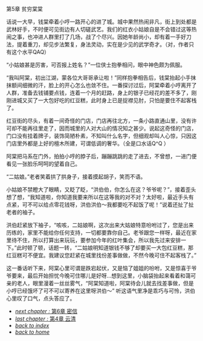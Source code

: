 第5章 贫穷棠棠

话说一大早，钱棠牵着小哼一路开心的进了城。城中果然热闹非凡，街上到处都是武林好手，不时便可见街边有人切磋武艺。我们的红衣小姑娘自是不会错过这等热闹之事，也冲进人群里打了几场，战了个尽兴。因她年龄尚小，却有着一手好刀法，提着重刀，却见步法繁复，身法灵动，实在是少见的武学奇才。（对，作者只有这个水平QAQ）

“小姑娘甚是厉害，可否报上姓名？”一位侠士抱拳相问，眼中神色颇为佩服。

“我叫阿棠，初出江湖，蒙各位大哥哥承让啦！”同样抱拳相告后，钱棠抬起小手抹抹额间细微的汗，脸上的开心怎么也敛不住。一番探讨过后，阿棠牵着小哼离开了人群，准备去钱铺要点钱，连着一个月的赶路，身上的银子已经花的差不多了，刚刚进城又买了一大包好吃的红豆糕，此时身上已是捉襟见肘，只怕是要住不起客栈了。

红豆街的尽头，有着一间奇怪的门店，门店再往北方，一条小路直通山里，没有许可却不能再往里走了，因而城里的人对大山的情况知之甚少。说起这奇怪的门店，门口没有挂着牌子，装饰简陋朴素，不知叫什么名字，但细观却叫人心惊，只因这门店里外都是上好的檀木所建，可谓低调的奢华。（全是口水话Q^Q ）

阿棠把马系在门外，拍拍小哼的脖子后，蹦蹦跳跳的走了进去，不曾想，一进门便看见一张脸乐呵呵的望着自己。

“二姑娘。”老者笑着拱了拱身子，接着摸起胡子，笑而不语。

小姑娘不禁瞪大了眼睛，又眨了眨，“洪伯伯，你怎么在这？爷爷呢？”，接着歪头想了想，“我知道啦，你知道我要来所以在这等我的对不对？太好啦，最近手头有点紧，可不可以给点零花钱呀，洪伯洪伯～我都要吃不起饭了呢！”说着还扯了扯老者的袖子。

洪伯赶紧放下袖子，“咳咳，二姑娘啊，这次出来大姑娘特意吩咐过了，您是出来历练的，家里不能给你任何支持，一切都要靠你自己。老爷跟您一样呀，最近在家里待不住，所以打算出来玩玩，要参加今年的红叶集会，所以我先过来安排一下。”此时顿了顿，话题一转，“二姑娘明知道银钱不够了却要买一大包红豆糕，那红豆糕可不便宜。我建议您赶紧在城里找份差事做做，不然今晚可住不起客栈了。”

这一番话听下来，阿棠心里可谓是跌宕起伏，又是恼了姐姐的吩咐，又是惊喜于爷爷要来，最后开始担忧今晚可住哪儿是好呀...想到这里，小脑袋抬起来看着和蔼可亲的老人，眼里漫着一丝丝雾气，“阿棠知道啦，阿棠待会儿就去找差事做，但是小哼已经饿坏了可不可以寄养在这里呀洪伯～”
听这语气里净是乖巧与可怜，洪伯心里叹了口气，点头答应了。

- [*next chapter :* 第6章 密信](https://fiiish-yu.github.io/redleaf/chapters/chapter6)
- [*last chapter :* 第4章 云清](https://fiiish-yu.github.io/redleaf/chapters/chapter4)
- [*back to index*](https://fiiish-yu.github.io/redleaf/index)
- [*back to home*](https://fiiish-yu.github.io/)